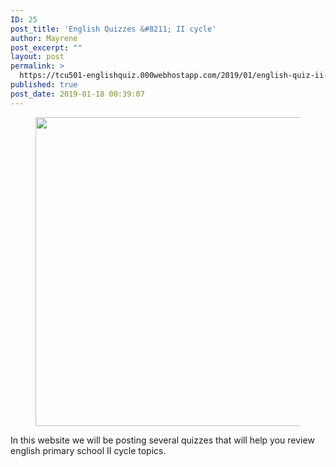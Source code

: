 ```yaml
---
ID: 25
post_title: 'English Quizzes &#8211; II cycle'
author: Mayrene
post_excerpt: ""
layout: post
permalink: >
  https://tcu501-englishquiz.000webhostapp.com/2019/01/english-quiz-ii-cycle
published: true
post_date: 2019-01-18 00:39:07
---
```

<!-- wp:image {"align":"center","width":494,"height":494} -->
<div class="wp-block-image"><figure class="aligncenter is-resized"><img src="https://cdn4.uvnimg.com/c6/14/af8dfece469c9b1a28511c071dc2/dreamstime_m_53486484.jpg" alt="" width="494" height="494"/></figure></div>
<!-- /wp:image -->

<!-- wp:paragraph -->
<p>In this website we will be posting several quizzes that will help you review english primary school II cycle topics.</p>
<!-- /wp:paragraph -->